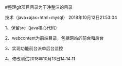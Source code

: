 
#整理git项目目录为干净整洁的目录

技术（java+ajax+html+mysql）
2018年10月12日21:53:04

1、保留src（java核心代码）

2、webcontent为前端目录，包括网站的前台和后台

3、实现功能前台派单后台监控

4、修改测试2018年10月13日14:14:11